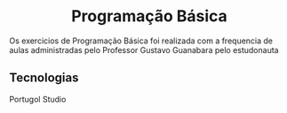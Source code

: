 <h1 align="center">Programação Básica</h1>
<p>Os exercicios de Programação Básica foi realizada com a frequencia de aulas administradas pelo Professor Gustavo Guanabara pelo estudonauta</p>
<h2>Tecnologias</h2>
<p>Portugol Studio</p>
